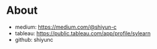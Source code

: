 # About

- medium: https://medium.com/@shiyun-c
- tableau: https://public.tableau.com/app/profile/sylearn
- github: shiyunc


